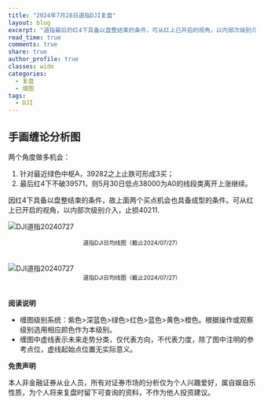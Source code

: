 ```yaml
---
title: "2024年7月28日道指DJI复盘"
layout: blog
excerpt: "道指最后的红4下具备以盘整结束的条件，可从红上已开启的视角，以内部次级别介入，止损40211."
read_time: true
comments: true
share: true
author_profile: true
classes: wide
categories:
  - 复盘
  - 缠图
tags:
  - DJI
---
```


## 手画缠论分析图

两个角度做多机会：
1. 针对最近绿色中枢A，39282之上止跌可形成3买；
2. 最后红4下不破39571，则5月30日低点38000为A0的线段类离开上涨继续。

因红4下具备以盘整结束的条件，故上面两个买点机会也具备成型的条件。可从红上已开启的视角，以内部次级别介入，止损40211.

![DJI道指20240727](http://docs.olim.ca/moneyolim/images/2024b/2024-07-27-DJI-day.jpg)
<small><center>道指DJI日均线图（截止2024/07/27）</center></small>　

<img src="http://docs.olim.ca/moneyolim/images/2024b/2024-07-27-DJI-day.jpg" alt="DJI道指20240727">
<small><center>道指DJI日均线图（截止2024/07/27）</center></small>　

**阅读说明**

* 缠图级别系统：紫色>深蓝色>绿色>红色>蓝色>黄色>橙色。根据操作或观察级别选用相应颜色作为本级别。
* 缠图中虚线表示未来走势分类，仅代表方向，不代表力度，除了图中注明的参考点位，虚线起始点位置无实际意义。

**免责声明** 

本人非金融证券从业人员，所有对证券市场的分析仅为个人兴趣爱好，属自娱自乐性质，为个人将来复盘时留下可查询的资料，不作为他人投资建议。

